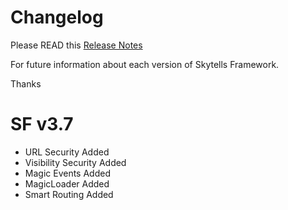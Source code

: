 # Changelog
Please READ this [Release Notes](http://developers.skytells.net/framework/release-notes/)

For future information about each version of Skytells Framework.

Thanks


# SF v3.7
- URL Security Added
- Visibility Security Added
- Magic Events Added
- MagicLoader Added
- Smart Routing Added
